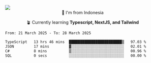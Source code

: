 
<img align = "center" src="https://readme-typing-svg.herokuapp.com?font=Fira+Code&size=25&pause=1000&color=00F713&center=true&vCenter=true&random=false&width=850&height=70&lines=Hi+There+%F0%9F%91%8B%2C+Im+Julian+Caesar;"/>
<br>

<div align = "center">
  📌 I'm from Indonesia
  
  🪴 Currently learning **Typescript, NextJS, and Tailwind**
</div>

<!--START_SECTION:waka-->

```txt
From: 21 March 2025 - To: 28 March 2025

TypeScript   13 hrs 46 mins  ████████████████████████▒   97.03 %
JSON         17 mins         ▓░░░░░░░░░░░░░░░░░░░░░░░░   02.01 %
C#           8 mins          ▒░░░░░░░░░░░░░░░░░░░░░░░░   00.96 %
SQL          0 secs          ░░░░░░░░░░░░░░░░░░░░░░░░░   00.00 %
```

<!--END_SECTION:waka-->
